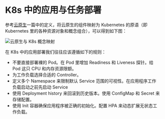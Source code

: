 # K8s 中的应用与任务部署

参考[云原生](https://ng-tech.icu/books/Backend-Notes/#/?q=云原生)一篇中的定义，将云原生的组件映射为 Kubernetes 的原语（即 Kubernetes 里的各种资源对象和概念组合），可以得到如下图：

![云原生与 K8s 概念映射](https://assets.ng-tech.icu/item/20230430223550.png)

在 K8s 中的应用部署我们往往应该遵循如下的规则：

- 不要直接部署裸的 Pod。在 Pod 里增加 Readiness 和 Liveness 探针。给 Pod 这只 CPU 和内存资源限额。
- 为工作负载选择合适的 Controller。
- 定义多个 Namespace 来限制默认 Service 范围的可视性。在应用程序工作负载启动之前先启动 Service
- 使用 Deployment history 来回滚到历史版本。使用 ConfigMap 和 Secret 来存储配置。
- 使用 Init 容器确保应用程序被正确的初始化。配置 HPA 来动态扩展无状态工作负载。
